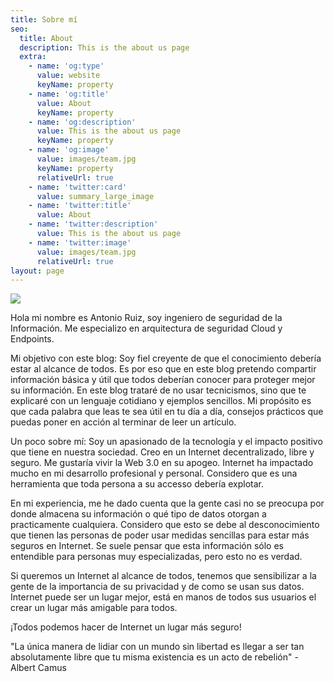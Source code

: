 ```yaml
---
title: Sobre mí
seo:
  title: About
  description: This is the about us page
  extra:
    - name: 'og:type'
      value: website
      keyName: property
    - name: 'og:title'
      value: About
      keyName: property
    - name: 'og:description'
      value: This is the about us page
      keyName: property
    - name: 'og:image'
      value: images/team.jpg
      keyName: property
      relativeUrl: true
    - name: 'twitter:card'
      value: summary_large_image
    - name: 'twitter:title'
      value: About
    - name: 'twitter:description'
      value: This is the about us page
    - name: 'twitter:image'
      value: images/team.jpg
      relativeUrl: true
layout: page
---
```



![](/images/icono1-de1c2d62.png)



Hola mi nombre es Antonio Ruiz, soy ingeniero de seguridad de la Información. Me especializo en arquitectura de seguridad Cloud y Endpoints.

Mi objetivo con este blog: Soy fiel creyente de que el conocimiento debería estar al alcance de todos. Es por eso que en este blog pretendo compartir información básica y útil que todos deberían conocer para proteger mejor su información. En este blog trataré de no usar tecnicismos, sino que te explicaré con un lenguaje cotidiano y ejemplos sencillos. Mi propósito es que cada palabra que leas te sea útil en tu día a día, consejos prácticos que puedas poner en acción al terminar de leer un artículo.

Un poco sobre mí: Soy un apasionado de la tecnología y el impacto positivo que tiene en nuestra sociedad. Creo en un Internet decentralizado, libre y seguro. Me gustaría vivir la Web 3.0 en su apogeo. Internet ha impactado mucho en mi desarrollo profesional y personal. Considero que es una herramienta que toda persona a su accesso debería explotar.

En mi experiencia, me he dado cuenta que la gente casi no se preocupa por donde almacena su información o qué tipo de datos otorgan a practicamente cualquiera. Considero que esto se debe al desconocimiento que tienen las personas de poder usar medidas sencillas para estar más seguros en Internet. Se suele pensar que esta información sólo es entendible para personas muy especializadas, pero esto no es verdad.

Si queremos un Internet al alcance de todos, tenemos que sensibilizar a la gente de la importancia de su privacidad y de como se usan sus datos. Internet puede ser un lugar mejor, está en manos de todos sus usuarios el crear un lugar más amigable para todos.

¡Todos podemos hacer de Internet un lugar más seguro!

"La única manera de lidiar con un mundo sin libertad es llegar a ser tan absolutamente libre que tu misma existencia es un acto de rebelión" - Albert Camus
